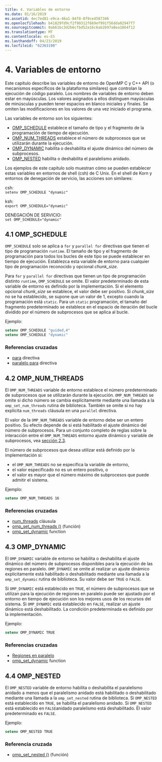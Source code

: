 ```yaml
---
title: 4. Variables de entorno
ms.date: 01/16/2019
ms.assetid: 4ec7ed81-e9ca-46a1-84f8-8f9ce4587346
ms.openlocfilehash: b41829fd9cf2f90312f669ef991f56dda02947f7
ms.sourcegitcommit: 0ab61bc3d2b6cfbd52a16c6ab2b97a8ea1864f12
ms.translationtype: MT
ms.contentlocale: es-ES
ms.lasthandoff: 04/23/2019
ms.locfileid: "62363198"
---
```

# <a name="4-environment-variables"></a>4. Variables de entorno

Este capítulo describe las variables de entorno de OpenMP C y C++ API (o mecanismos específicos de la plataforma similares) que controlan la ejecución de código paralelo.  Los nombres de variables de entorno deben estar en mayúsculas. Los valores asignados a ellos distinguen mayúsculas de minúsculas y pueden tener espacios en blanco iniciales y finales.  Se omiten las modificaciones en los valores de una vez iniciado el programa.

Las variables de entorno son los siguientes:

- [OMP_SCHEDULE](#41-omp_schedule) establece el tamaño de tipo y el fragmento de la programación de tiempo de ejecución.
- [OMP_NUM_THREADS](#42-omp_num_threads) establece el número de subprocesos que se utilizarán durante la ejecución.
- [OMP_DYNAMIC](#43-omp_dynamic) habilita o deshabilita el ajuste dinámico del número de subprocesos.
- [OMP_NESTED](#44-omp_nested) habilita o deshabilita el paralelismo anidado.

Los ejemplos de este capítulo solo muestran cómo se pueden establecer estas variables en entornos de shell (csh) de C Unix. En el shell de Korn y entornos de denegación de servicio, las acciones son similares:

csh:  
`setenv OMP_SCHEDULE "dynamic"`

ksh:  
`export OMP_SCHEDULE="dynamic"`

DENEGACIÓN DE SERVICIO:  
`set OMP_SCHEDULE="dynamic"`

## <a name="41-omp_schedule"></a>4.1 OMP_SCHEDULE

`OMP_SCHEDULE` solo se aplica a `for` y `parallel for` directivas que tienen el tipo de programación `runtime`. El tamaño de tipo y el fragmento de programación para todos los bucles de este tipo se puede establecer en tiempo de ejecución. Establezca esta variable de entorno para cualquier tipo de programación reconocido y opcional *chunk_size*.

Para `for` y `parallel for` directivas que tienen un tipo de programación distinto `runtime`, `OMP_SCHEDULE` se omite. El valor predeterminado de esta variable de entorno es definido por la implementación. Si el elemento opcional *chunk_size* se establece, el valor debe ser positivo. Si *chunk_size* no se ha establecido, se supone que un valor de 1, excepto cuando la programación está `static`. Para un `static` programación, el tamaño del fragmento predeterminado se establece en el espacio de iteración del bucle dividido por el número de subprocesos que se aplica al bucle.

Ejemplo:

```csh
setenv OMP_SCHEDULE "guided,4"
setenv OMP_SCHEDULE "dynamic"
```

### <a name="cross-references"></a>Referencias cruzadas

- [para](2-directives.md#241-for-construct) directiva
- [paralelo para](2-directives.md#251-parallel-for-construct) directiva

## <a name="42-omp_num_threads"></a>4.2 OMP_NUM_THREADS

El `OMP_NUM_THREADS` variable de entorno establece el número predeterminado de subprocesos que se utilizarán durante la ejecución. `OMP_NUM_THREADS` se omite si dicho número se cambia explícitamente mediante una llamada a la `omp_set_num_threads` rutina de biblioteca. También se omite si no hay explícita `num_threads` cláusula en una `parallel` directiva.

El valor de la `OMP_NUM_THREADS` variable de entorno debe ser un entero positivo. Su efecto depende de si está habilitado el ajuste dinámico del número de subprocesos. Para un conjunto completo de reglas sobre la interacción entre el `OMP_NUM_THREADS` entorno ajuste dinámico y variable de subprocesos, vea [sección 2.3](2-directives.md#23-parallel-construct).

El número de subprocesos que desea utilizar está definido por la implementación si:

- el `OMP_NUM_THREADS` no se especifica la variable de entorno,
- el valor especificado no es un entero positivo, o
- el valor es mayor que el número máximo de subprocesos que puede admitir el sistema.

Ejemplo:

```csh
setenv OMP_NUM_THREADS 16
```

### <a name="cross-references"></a>Referencias cruzadas

- [num_threads](2-directives.md#23-parallel-construct) cláusula
- [omp_set_num_threads ()](3-run-time-library-functions.md#311-omp_set_num_threads-function) (función)
- [omp_set_dynamic](3-run-time-library-functions.md#317-omp_set_dynamic-function) function

## <a name="43-omp_dynamic"></a>4.3 OMP_DYNAMIC

El `OMP_DYNAMIC` variable de entorno se habilita o deshabilita el ajuste dinámico del número de subprocesos disponibles para la ejecución de las regiones en paralelo. `OMP_DYNAMIC` se omite al realizar un ajuste dinámico explícitamente está habilitado o deshabilitado mediante una llamada a la `omp_set_dynamic` rutina de biblioteca. Su valor debe ser `TRUE` o `FALSE`.

Si `OMP_DYNAMIC` está establecido en `TRUE`, el número de subprocesos que se utilizan para la ejecución de regiones en paralelo puede ser ajustado por el entorno en tiempo de ejecución son los mejores usos de los recursos del sistema.  Si `OMP_DYNAMIC` está establecido en `FALSE`, realizar un ajuste dinámico está deshabilitado. La condición predeterminada es definido por la implementación.

Ejemplo:

```csh
setenv OMP_DYNAMIC TRUE
```

### <a name="cross-references"></a>Referencias cruzadas

- [Regiones en paralelo](2-directives.md#23-parallel-construct)
- [omp_set_dynamic](3-run-time-library-functions.md#317-omp_set_dynamic-function) function

## <a name="44-omp_nested"></a>4.4 OMP_NESTED

El `OMP_NESTED` variable de entorno habilita o deshabilita el paralelismo anidado a menos que el paralelismo anidado está habilitado o deshabilitado mediante una llamada a la `omp_set_nested` rutina de biblioteca. Si `OMP_NESTED` está establecido en `TRUE`, se habilita el paralelismo anidado. Si `OMP_NESTED` está establecido en `FALSE`anidado paralelismo está deshabilitado. El valor predeterminado es `FALSE`.

Ejemplo:

```csh
setenv OMP_NESTED TRUE
```

### <a name="cross-reference"></a>Referencia cruzada

- [omp_set_nested ()](3-run-time-library-functions.md#319-omp_set_nested-function) (función)
